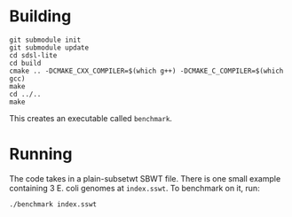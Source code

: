 # Building

```
git submodule init
git submodule update
cd sdsl-lite
cd build
cmake .. -DCMAKE_CXX_COMPILER=$(which g++) -DCMAKE_C_COMPILER=$(which gcc)
make
cd ../..
make
```

This creates an executable called `benchmark`.

# Running

The code takes in a plain-subsetwt SBWT file. There is one small example containing 3 E. coli genomes at `index.sswt`. To benchmark on it, run:

```
./benchmark index.sswt
```